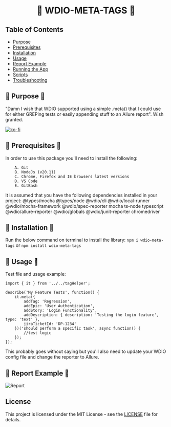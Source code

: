 <h1 align="center"> 🤖 WDIO-META-TAGS 🤖 </h1>

## **Table of Contents**
- [Purpose](#purpose)
- [Prerequisites](#prerequisites)
- [Installation](#installation)
- [Usage](#usage)
- [Report Example](#report-example)
- [Running the App](#running-the-App)
- [Scripts](#scripts)
- [Troubleshooting](#troubleshooting)

## 📓 Purpose 📓
"Damn I wish that WDIO supported using a simple .meta() that I could use for either GREPing tests or easily appending stuff to an Allure report". Wish granted.

[![ko-fi](https://ko-fi.com/img/githubbutton_sm.svg)](https://ko-fi.com/G2G3TQC7N)

## 📢 Prerequisites 📢
In order to use this package you'll need to install the following:

        A. Git 
        B. NodeJs (v20.11)
        C. Chrome, Firefox and IE browsers latest versions
        D. VS Code
        E. GitBash

It is assumed that you have the following dependencies installed in your project:
    @types/mocha
    @types/node
    @wdio/cli
    @wdio/local-runner
    @wdio/mocha-framework
    @wdio/spec-reporter
    mocha
    ts-node
    typescript
    @wdio/allure-reporter
    @wdio/globals
    @wdio/junit-reporter
    chromedriver

## 🔌 Installation 🔌
 
Run the below command on terminal to install the library:
```npm i wdio-meta-tags``` 
or 
```npm install wdio-meta-tags```

## 🧰 Usage 🧰
Test file and usage example:

```
import { it } from '../../tagHelper';

describe('My Feature Tests', function() {
    it.meta({
        addTag: 'Regression',
        addEpic: 'User Authentication',
        addStory: 'Login Functionality',
        addDescription: { description: 'Testing the login feature', type: 'text' },
        jiraTicketId: 'DP-1234'
    })('should perform a specific task', async function() {
        //test logic
    });
});
```

This probably goes without saying but you'll also need to update your WDIO config file and change the reporter to Allure.

## 🎸 Report Example 🎸
![Report](https://i.imgur.com/vVyXsfr.jpg)

## License
This project is licensed under the MIT License - see the [LICENSE](LICENSE) file for details.
